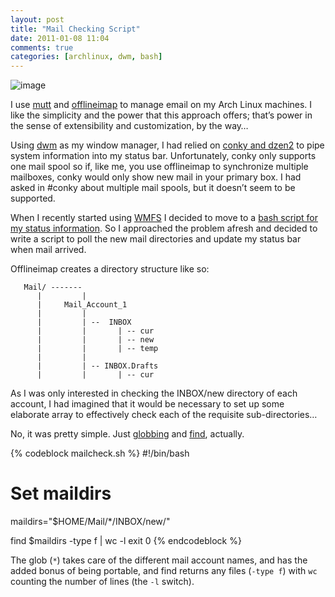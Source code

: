 ```yaml
---
layout: post
title: "Mail Checking Script"
date: 2011-01-08 11:04
comments: true
categories: [archlinux, dwm, bash]
---
```

![image](http://dl.dropbox.com/u/261312/Blog-images/mailcheck.png)

I use [mutt](http://www.mutt.org/ "Mutt homepage") and
[offlineimap](https://github.com/jgoerzen/offlineimap/wiki "Offlineimap on github")
to manage email on my Arch Linux machines. I like the simplicity and the
power that this approach offers; that’s power in the sense of
extensibility and customization, by the way…

Using [dwm](http://dwm.suckless.org/ "dwm homepage") as my window
manager, I had relied on
[conky and dzen2](http://jasonwryan.com/blog/2009-11-21-dzen2-and-conky-cli-in-dwm/ "My post on setting this up")
to pipe system information into my status bar. Unfortunately, conky only
supports one mail spool so if, like me, you use offlineimap to
synchronize multiple mailboxes, conky would only show new mail in your
primary box. I had asked in \#conky about multiple mail spools, but it
doesn’t seem to be supported.

When I recently started using
[WMFS](http://jasonwryan.com/blog/2010-12-26-wmfs-window-manager-from-scratch/ "My post on Window Manager From Scratch")
I decided to move to a 
[bash script for my status information](http://beta.intuxication.org/jasonwryan/archer/file/tip/Scripts/wmfs-status "Script in intuxication repo").
So I approached the problem afresh and decided to write a script to poll
the new mail directories and update my status bar when mail arrived.

Offlineimap creates a directory structure like so:

       Mail/ -------
          |         |
          |     Mail_Account_1
          |         |
          |         | --  INBOX 
          |         |       | -- cur
          |         |       | -- new
          |         |       | -- temp
          |         |
          |         | -- INBOX.Drafts
          |         |       | -- cur

As I was only interested in checking the <span class="file">INBOX/new</span> 
directory of each account, I had imagined that it would be necessary to set up some
elaborate array to effectively check each of the requisite sub-directories…

No, it was pretty simple. Just
[globbing](http://www.faqs.org/docs/abs/HTML/globbingref.html "ABS entry on globing")
and
[find](http://linuxmanpages.com/man1/find.1.php "man page for find"),
actually.

{% codeblock mailcheck.sh %}
#!/bin/bash
# Set maildirs
maildirs="$HOME/Mail/*/INBOX/new/"

find $maildirs -type f | wc -l
exit 0
{% endcodeblock %}

The glob (`*`) takes care of the different mail account names, and has
the added bonus of being portable, and find returns any files (`-type f`)
with `wc` counting the number of lines (the `-l` switch).
